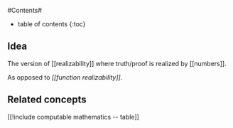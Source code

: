 
#Contents#
* table of contents
{:toc}

## Idea

The version of [[realizability]] where truth/proof is realized by [[numbers]].

As opposed to _[[function realizability]]_.

## Related concepts


[[!include computable mathematics -- table]]